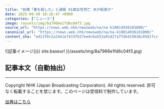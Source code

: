 ```yaml
---
title: "前橋「妻を殺した」と通報 81歳女性死亡 夫が殺害か"
date: 2025-09-30 18:26:47 +0900
categories: ["ニュース"]
image: /assets/img/8a7966e1fd6c04f3.jpg
source_url: "https://news.web.nhk/newsweb/na/na-k10014936101000/"
canonical_url: "https://news.web.nhk/newsweb/na/na-k10014936101000/"
content_sha: "ed13f0c2a2441e7433fb27eedc6a553a91d27a7fdb419838c0581fcc1a06f169"
---
```


![記事イメージ]({{ site.baseurl }}/assets/img/8a7966e1fd6c04f3.jpg)

## 記事本文（自動抽出）
<div><div class="_13tndsj2"><nav aria-label="フッターサイトナビゲーション" class="_13tndsj4"></nav><hr class="esl7kn2s esl7kn1l esl7kn1n _14xli2ae"><p class="esl7kn2s esl7kn1m esl7kn1o _1yvk0f68 _1lugom81">Copyright NHK (Japan Broadcasting Corporation). All rights reserved. 許可なく転載することを禁じます。このページは受信料で制作しています。</p></div></div>

[出典はこちら](https://news.web.nhk/newsweb/na/na-k10014936101000/)
